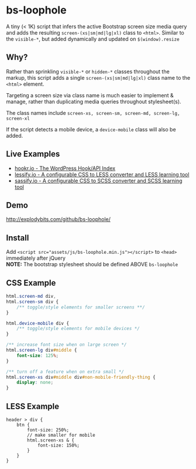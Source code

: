 # bs-loophole
A tiny (< 1K) script that infers the active Bootstrap screen size media query and adds the resulting `screen-(xs|sm|md|lg|xl)` class to `<html>`. Similar to the `visible-*`, but added dynamically and updated on `$(window).resize`

## Why?
Rather than sprinkling `visible-*` or `hidden-*` classes throughout the markup, this
script adds a single `screen-(xs|sm|md|lg|xl)` class name to the `<html>` element.

Targeting a screen size via class name is much easier to implement & manage, rather than duplicating media queries
throughout stylesheet(s).

The class names include `screen-xs, screen-sm, screen-md, screen-lg, screen-xl`

If the script detects a mobile device, a `device-mobile` class will 
also be added.

## Live Examples
 * <a href="http://hookr.io" target="_blank">hookr.io - The WordPress Hook/API Index</a>
 * <a href="http://lessify.io" target="_blank">lessify.io - A configurable CSS to LESS converter and LESS learning tool</a>
 * <a href="http://sassify.io" target="_blank">sassify.io - A configurable CSS to SCSS converter and SCSS learning tool</a>

## Demo
<a href="http://explodybits.com/github/bs-loophole/" target="_blank">http://explodybits.com/github/bs-loophole/</a>

## Install
Add `<script src="assets/js/bs-loophole.min.js"></script>` to `<head>` immediately after jQuery<br />
**NOTE:** The bootstrap stylesheet should be defined ABOVE `bs-loophole`

## CSS Example
```css
html.screen-md div,
html.screen-sm div { 
    /** toggle/style elements for smaller screens **/ 
}

html.device-mobile div {
    /** toggle/style elements for mobile devices */
}

/** increase font size when on large screen */
html.screen-lg div#middle {
    font-size: 125%;
}

/** turn off a feature when on extra small */
html.screen-xs div#middle div#non-mobile-friendly-thing {
    display: none;
}

```

## LESS Example
```less
header > div {
    btn {
        font-size: 250%;
        // make smaller for mobile
        html.screen-xs & {
            font-size: 150%;
        }
    }
}
```
